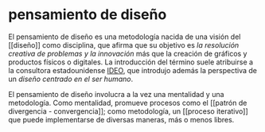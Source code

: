 # pensamiento de diseño
El pensamiento de diseño es una metodología nacida de una visión del [[diseño]] como disciplina, que afirma que su objetivo es *la resolución creativa de problemas y la innovación* más que la creación de gráficos y productos físicos o digitales. La introducción del término suele atribuirse a la consultora estadounidense [IDEO](https://designthinking.ideo.com/history), que introdujo además la perspectiva de un *diseño centrado en el ser humano*.

El pensamiento de diseño involucra a la vez una mentalidad y una metodología. Como mentalidad, promueve procesos como el [[patrón de divergencia - convergencia]]; como metodología, un [[proceso iterativo]] que puede implementarse de diversas maneras, más o menos libres.
